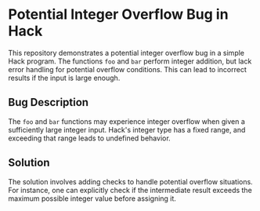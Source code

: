 # Potential Integer Overflow Bug in Hack

This repository demonstrates a potential integer overflow bug in a simple Hack program. The functions `foo` and `bar` perform integer addition, but lack error handling for potential overflow conditions. This can lead to incorrect results if the input is large enough.

## Bug Description

The `foo` and `bar` functions may experience integer overflow when given a sufficiently large integer input.  Hack's integer type has a fixed range, and exceeding that range leads to undefined behavior.

## Solution

The solution involves adding checks to handle potential overflow situations.  For instance, one can explicitly check if the intermediate result exceeds the maximum possible integer value before assigning it.